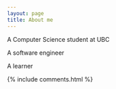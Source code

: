 ```yaml
---
layout: page
title: About me
---
```


A Computer Science student at UBC
<p>
A software engineer
<p>
A learner
<p> 

{% include comments.html %}



